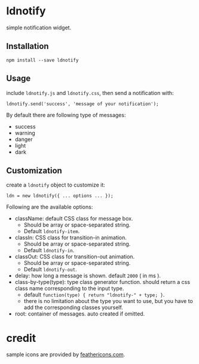 # ldnotify

simple notification widget.


## Installation

    npm install --save ldnotify


## Usage

include `ldnotify.js` and `ldnotify.css`, then send a notification with:

    ldnotify.send('success', 'message of your notification');

By default there are following type of messages:

 - success
 - warning
 - danger
 - light
 - dark


## Customization

create a `ldnotify` object to customize it:

    ldn = new ldnotify({ ... options ... });


Following are the available options:

 - className: default CSS class for message box.
   - Should be array or space-separated string.
   - Default `ldnotify-item`.
 - classIn: CSS class for transition-in animation.
   - Should be array or space-separated string.
   - Default `ldnotify-in`.
 - classOut: CSS class for transition-out animation.
   - Should be array or space-separated string.
   - Default `ldnotify-out`.
 - delay: how long a message is shown. default `2000` ( in ms ).
 - class-by-type(type): type class generator function. should return a css class name corresponding to the input type.
   - default `function(type) { return "ldnotify-" + type; }`.
   - there is no limitation about the type you want to use, but you have to add the corresponding classes yourself. 
 - root: container of messages. auto created if omitted.


# credit

sample icons are provided by [feathericons.com](https://feathericons.com/).
